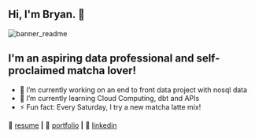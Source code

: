 ## Hi, I'm Bryan. 👋

![banner_readme](https://github.com/user-attachments/assets/72360f6f-fde4-44e1-89c6-ffde6499ac52)


##   I'm an aspiring data professional and self-proclaimed matcha lover!

- 🔭 I’m currently working on an end to front data project with nosql data
- 🌱 I’m currently learning Cloud Computing, dbt and APIs
- ⚡ Fun fact: Every Saturday, I try a new matcha latte mix!

📃 [resume][resume] **|** 
🏡 [portfolio][portfolio] **|** 
👔 [linkedin][linkedin]

[resume]: https://github.com/bzamoram/bzamoram/blob/main/Bryan_ZM-resume-master.pdf
[portfolio]: https://bzamoram.github.io
[linkedin]: https://www.linkedin.com/in/bzamoram/
